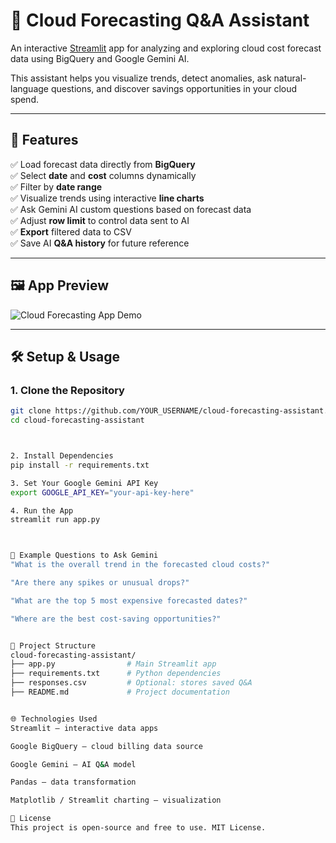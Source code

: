 # 💸 Cloud Forecasting Q&A Assistant

An interactive [Streamlit](https://streamlit.io) app for analyzing and exploring cloud cost forecast data using BigQuery and Google Gemini AI.

This assistant helps you visualize trends, detect anomalies, ask natural-language questions, and discover savings opportunities in your cloud spend.

---

## 🚀 Features

✅ Load forecast data directly from **BigQuery**  
✅ Select **date** and **cost** columns dynamically  
✅ Filter by **date range**  
✅ Visualize trends using interactive **line charts**  
✅ Ask Gemini AI custom questions based on forecast data  
✅ Adjust **row limit** to control data sent to AI  
✅ **Export** filtered data to CSV  
✅ Save AI **Q&A history** for future reference  

---

## 🖼️ App Preview

![Cloud Forecasting App Demo](https://user-images.githubusercontent.com/yourusername/demo-screenshot.png)

---

## 🛠️ Setup & Usage

### 1. Clone the Repository
```bash
git clone https://github.com/YOUR_USERNAME/cloud-forecasting-assistant.git
cd cloud-forecasting-assistant



2. Install Dependencies
pip install -r requirements.txt

3. Set Your Google Gemini API Key
export GOOGLE_API_KEY="your-api-key-here"

4. Run the App
streamlit run app.py



🤖 Example Questions to Ask Gemini
"What is the overall trend in the forecasted cloud costs?"

"Are there any spikes or unusual drops?"

"What are the top 5 most expensive forecasted dates?"

"Where are the best cost-saving opportunities?"


📂 Project Structure
cloud-forecasting-assistant/
├── app.py                # Main Streamlit app
├── requirements.txt      # Python dependencies
├── responses.csv         # Optional: stores saved Q&A
├── README.md             # Project documentation


🌐 Technologies Used
Streamlit – interactive data apps

Google BigQuery – cloud billing data source

Google Gemini – AI Q&A model

Pandas – data transformation

Matplotlib / Streamlit charting – visualization

🧾 License
This project is open-source and free to use. MIT License.

